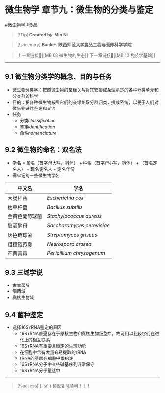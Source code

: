 # 微生物学 章节九：微生物的分类与鉴定
#微生物学 #食品 


> [!Tip] **Created by. Min Ni**

> [!summary] **Backer. 陕西师范大学食品工程与营养科学学院**

> 上一章链接🔗[[MB 08 微生物的生态]]
> 下一章链接🔗[[MB 10 免疫学基础]]

---
## 9.1 微生物分类学的概念、目的与任务
- 微生物分类学：按照微生物的亲缘关系将其安排成条理清楚的各种分类单元和分类群的科学
- 目的：把各种微生物按照它们的亲缘关系分群归类，排成系统，以便于人们对微生物进行鉴定和交流
- 任务
	- 分类*classification*
	- 鉴定*identification*
	- 命名*nomenclature*
## 9.2 微生物的命名：双名法
- 学名 = 属名（首字母大写，斜体） + 种名（首字母小写，斜体） + （首名定名人） + 现名定名人 + 定名年份
- 需牢记的一些微生物学名

| 中文名     | 学名                         |
| ------- | -------------------------- |
| 大肠杆菌    | *Escherichia coli*         |
| 枯草杆菌    | *Bacillus subtilis*        |
| 金黄色葡萄球菌 | *Staphylococcus aureus*    |
| 酿酒酵母    | *Saccharomyces cerevisiae* |
| 灰色链球菌   | *Streptomyces griseus*     |
| 粗糙链孢霉   | *Neurospora crassa*        |
| 产黄青霉    | *Penicillium chrysogenum*  |
## 9.3 三域学说
- 古生菌域
- 细菌域
- 真核生物域
## 9.4 菌种鉴定
- 选择16S rRNA鉴定的原因
	- 16S rRNA普遍存在于原核生物和真核生物细胞中，故可用以比较它们在进化上的相互联系
	- 16S rRNA有重要且恒定的生理功能
	- 在细胞中含有大量的易提取的rRNA
	- rRNA的基因在细胞中很稳定
	- 16S rRNA分子中某些碱基序列非常保守
	- 16S rRNA分子量适中

---
> [!success] ( ’ω’ ) 预祝复习顺利！！！       


